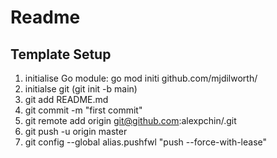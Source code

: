 # Readme #

## Template Setup ##

1. initialise Go module: go mod initi github.com/mjdilworth/<name>
2. initialse git (git init -b main)
3. git add README.md
4. git commit -m "first commit"
5. git remote add origin git@github.com:alexpchin/<reponame>.git
6. git push -u origin master 
7. git config --global alias.pushfwl "push --force-with-lease"